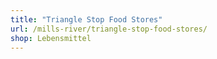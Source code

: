 ```yaml
---
title: "Triangle Stop Food Stores"
url: /mills-river/triangle-stop-food-stores/
shop: Lebensmittel
---
```

